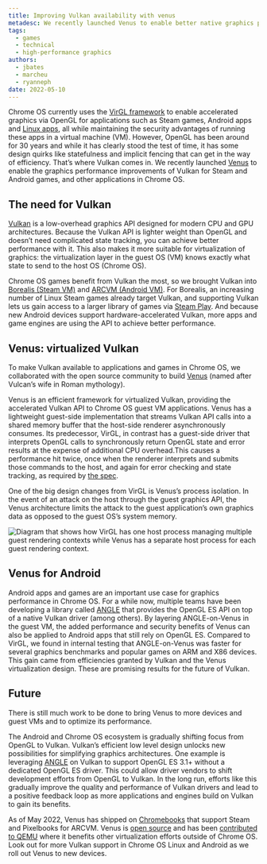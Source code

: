 ```yaml
---
title: Improving Vulkan availability with venus
metadesc: We recently launched Venus to enable better native graphics performance for Borealis Steam games, Android ARCVM and other virtual machine applications in Chrome OS.
tags:
  - games
  - technical
  - high-performance graphics
authors:
  - jbates
  - marcheu
  - ryanneph
date: 2022-05-10
---
```


Chrome OS currently uses the [VirGL framework](https://docs.mesa3d.org/drivers/virgl.html) to enable accelerated graphics via OpenGL for applications such as Steam games, Android apps and [Linux apps](https://www.chromium.org/chromium-os/chrome-os-systems-supporting-linux/), all while maintaining the security advantages of running these apps in a virtual machine (VM). However, OpenGL has been around for 30 years and while it has clearly stood the test of time, it has some design quirks like statefulness and implicit fencing that can get in the way of efficiency. That’s where Vulkan comes in. We recently launched [Venus](https://docs.mesa3d.org/drivers/venus.html) to enable the graphics performance improvements of Vulkan for Steam and Android games, and other applications in Chrome OS.

## The need for Vulkan

[Vulkan](https://www.vulkan.org/) is a low-overhead graphics API designed for modern CPU and GPU architectures. Because the Vulkan API is lighter weight than OpenGL and doesn’t need complicated state tracking, you can achieve better performance with it. This also makes it more suitable for virtualization of graphics: the virtualization layer in the guest OS (VM) knows exactly what state to send to the host OS (Chrome OS).

Chrome OS games benefit from Vulkan the most, so we brought Vulkan into [Borealis (Steam VM)](https://chromeos.dev/en/posts/bringing-steam-to-chromeos) and [ARCVM (Android VM)](https://chromeos.dev/en/posts/making-android-more-secure-with-arcvm). For Borealis, an increasing number of Linux Steam games already target Vulkan, and supporting Vulkan lets us gain access to a larger library of games via [Steam Play](https://www.chromium.org/chromium-os/steam-on-chromeos/#steam-play). And because new Android devices support hardware-accelerated Vulkan, more apps and game engines are using the API to achieve better performance.

## Venus: virtualized Vulkan

To make Vulkan available to applications and games in Chrome OS, we collaborated with the open source community to build [Venus](https://docs.mesa3d.org/drivers/venus.html) (named after Vulcan’s wife in Roman mythology).

Venus is an efficient framework for virtualized Vulkan, providing the accelerated Vulkan API to Chrome OS guest VM applications. Venus has a lightweight guest-side implementation that streams Vulkan API calls into a shared memory buffer that the host-side renderer asynchronously consumes. Its predecessor, VirGL, in contrast has a guest-side driver that interprets OpenGL calls to synchronously return OpenGL state and error results at the expense of additional CPU overhead.This causes a performance hit twice, once when the renderer interprets and submits those commands to the host, and again for error checking and state tracking, as required by [the spec](https://www.khronos.org/registry/OpenGL/index_es.php).

One of the big design changes from VirGL is Venus’s process isolation. In the event of an attack on the host through the guest graphics API, the Venus architecture limits the attack to the guest application’s own graphics data as opposed to the guest OS’s system memory.

![Diagram that shows how VirGL has one host process managing multiple guest rendering contexts while Venus has a separate host process for each guest rendering context.](ix://posts/improving-vulkan-availability-with-venus/virgl-venus.svg)

## Venus for Android

Android apps and games are an important use case for graphics performance in Chrome OS. For a while now, multiple teams have been developing a library called [ANGLE](https://chromium.googlesource.com/angle/angle) that provides the OpenGL ES API on top of a native Vulkan driver (among others). By layering ANGLE-on-Venus in the guest VM, the added performance and security benefits of Venus can also be applied to Android apps that still rely on OpenGL ES. Compared to VirGL, we found in internal testing that ANGLE-on-Venus was faster for several graphics benchmarks and popular games on ARM and X86 devices. This gain came from efficiencies granted by Vulkan and the Venus virtualization design. These are promising results for the future of Vulkan.

## Future

There is still much work to be done to bring Venus to more devices and guest VMs and to optimize its performance.

The Android and Chrome OS ecosystem is gradually shifting focus from OpenGL to Vulkan. Vulkan’s efficient low level design unlocks new possibilities for simplifying graphics architectures. One example is leveraging [ANGLE](https://chromium.googlesource.com/angle/angle) on Vulkan to support OpenGL ES 3.1+ without a dedicated OpenGL ES driver. This could allow driver vendors to shift development efforts from OpenGL to Vulkan. In the long run, efforts like this gradually improve the quality and performance of Vulkan drivers and lead to a positive feedback loop as more applications and engines build on Vulkan to gain its benefits.

As of May 2022, Venus has shipped on [Chromebooks](https://www.chromium.org/chromium-os/steam-on-chromeos/) that support Steam and Pixelbooks for ARCVM. Venus is [open source](https://docs.mesa3d.org/drivers/venus.html) and has been [contributed to QEMU](https://www.collabora.com/news-and-blog/blog/2021/11/26/venus-on-qemu-enabling-new-virtual-vulkan-driver/) where it benefits other virtualization efforts outside of Chrome OS. Look out for more Vulkan support in Chrome OS Linux and Android as we roll out Venus to new devices.
